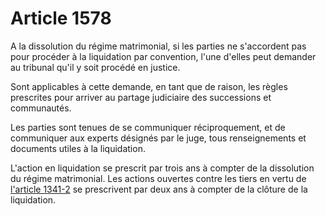 # Article 1578

<p>A la dissolution du régime matrimonial, si les parties ne s'accordent pas pour procéder à la liquidation par convention, l'une d'elles peut demander au tribunal qu'il y soit procédé en justice. </p><p>Sont applicables à cette demande, en tant que de raison, les règles prescrites pour arriver au partage judiciaire des successions et communautés. </p><p>Les parties sont tenues de se communiquer réciproquement, et de communiquer aux experts désignés par le juge, tous renseignements et documents utiles à la liquidation. </p><p>L'action en liquidation se prescrit par trois ans à compter de la dissolution du régime matrimonial. Les actions ouvertes contre les tiers en vertu de <a href='/affichCodeArticle.do?cidTexte=LEGITEXT000006070721&idArticle=LEGIARTI000032035227&dateTexte=&categorieLien=cid' title='Code civil - art. 1341-2 (VD)'>l'article 1341-2</a> se prescrivent par deux ans à compter de la clôture de la liquidation.</p>
